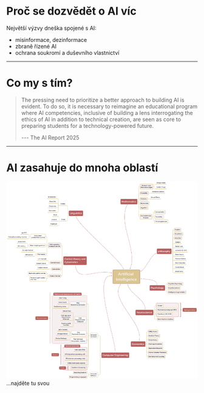 # Proč se dozvědět o AI víc

Největší výzvy dneška spojené s AI:
- misinformace, dezinformace
- zbraně řízené AI
- ochrana soukromí a duševního vlastnictví

---

# Co my s tím?

> The pressing need to prioritize a better approach to building AI is evident. To do so, it is necessary to reimagine an educational program where AI competencies, inclusive of building a lens interrogating the ethics of AI in addition to technical creation, are seen as core to preparing students for a technology-powered future. 
>
> --- The AI Report 2025


--- 
# AI zasahuje do mnoha oblastí

![najděte tu svou](ai_whole.png)
...najděte tu svou
